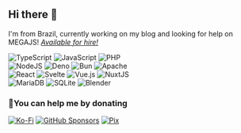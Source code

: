 ## Hi there 👋

I'm from Brazil, currently working on my blog and looking for help on MEGAJS! [*Available for hire!*](https://signal.me/#eu/IRvCPi0rPBIpa3MCO7I4ixdDXcL44VAumqdfnGjtWDvgccTRV-lD66kvycc1PQpZ)

<img align="right" alt="" src="https://github-readme-stats.vercel.app/api?username=qgustavor&theme=dark&hide_border=false&include_all_commits=true&count_private=true">

![TypeScript](https://img.shields.io/badge/typescript-181717.svg?style=for-the-badge&logo=typescript&logoColor=fff) ![JavaScript](https://img.shields.io/badge/javascript-181717.svg?style=for-the-badge&logo=javascript&logoColor=fff) ![PHP](https://img.shields.io/badge/php-181717.svg?style=for-the-badge&logo=php&logoColor=fff)  
![NodeJS](https://img.shields.io/badge/node.js-181717.svg?style=for-the-badge&logo=node.js&logoColor=fff) ![Deno](https://img.shields.io/badge/deno-181717.svg?style=for-the-badge&logo=deno&logoColor=fff) ![Bun](https://img.shields.io/badge/bun-181717.svg?style=for-the-badge&logo=bun&logoColor=fff) ![Apache](https://img.shields.io/badge/apache-181717.svg?style=for-the-badge&logo=apache&logoColor=fff)   
![React](https://img.shields.io/badge/react-181717.svg?style=for-the-badge&logo=react&logoColor=fff) ![Svelte](https://img.shields.io/badge/svelte-181717.svg?style=for-the-badge&logo=svelte&logoColor=fff) ![Vue.js](https://img.shields.io/badge/vuejs-181717.svg?style=for-the-badge&logo=vuedotjs&logoColor=fff) ![NuxtJS](https://img.shields.io/badge/Nuxt-181717.svg?style=for-the-badge&logo=nuxt&logoColor=fff)  
![MariaDB](https://img.shields.io/badge/MariaDB-181717.svg?style=for-the-badge&logo=mariadb&logoColor=fff) ![SQLite](https://img.shields.io/badge/sqlite-181717.svg?style=for-the-badge&logo=sqlite&logoColor=fff) ![Blender](https://img.shields.io/badge/blender-181717.svg?style=for-the-badge&logo=blender&logoColor=fff)

### 🤝You can help me by donating
[![Ko-Fi](https://img.shields.io/badge/Ko--fi-181717?style=for-the-badge&logo=ko-fi&logoColor=white)](https://ko-fi.com/qgustavor)
[![GitHub Sponsors](https://img.shields.io/badge/GitHub_Sponsors-181717?style=for-the-badge&logo=github&logoColor=white)](https://github.com/sponsors/qgustavor/)
[![Pix](https://img.shields.io/badge/Pix-181717?style=for-the-badge&logo=pix&logoColor=white)](https://ursal.zone/@gustavo/115131776760517015)
